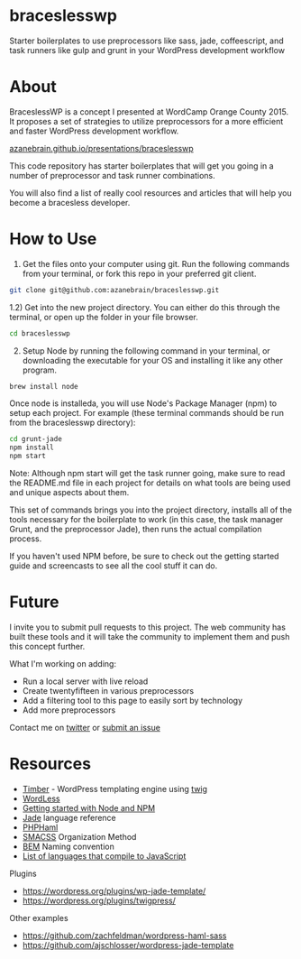 # braceslesswp
Starter boilerplates to use preprocessors like sass, jade, coffeescript, and task runners like gulp and grunt in your WordPress development workflow


# About
BraceslessWP is a concept I presented at WordCamp Orange County 2015. It proposes a set of strategies to utilize preprocessors for a more efficient and faster WordPress development workflow.

[azanebrain.github.io/presentations/braceslesswp](http://azanebrain.github.io/presentations/braceslesswp)

This code repository has starter boilerplates that will get you going in a number of preprocessor and task runner combinations.

You will also find a list of really cool resources and articles that will help you become a bracesless developer.

# How to Use

1) Get the files onto your computer using git. Run the following commands from your terminal, or fork this repo in your preferred git client.

```bash
git clone git@github.com:azanebrain/braceslesswp.git 
```

1.2) Get into the new project directory. You can either do this through the terminal, or open up the folder in your file browser.

```bash
cd braceslesswp 
```

2) Setup Node by running the following command in your terminal, or downloading the executable for your OS and installing it like any other program.

```bash
brew install node
```

Once node is installeda, you will use Node's Package Manager (npm) to setup each project. For example (these terminal commands should be run from the braceslesswp directory):

```bash
cd grunt-jade
npm install
npm start
```

Note: Although npm start will get the task runner going, make sure to read the README.md file in each project for details on what tools are being used and unique aspects about them.

This set of commands brings you into the project directory, installs all of the tools necessary for the boilerplate to work (in this case, the task manager Grunt, and the preprocessor Jade), then runs the actual compilation process.

If you haven't used NPM before, be sure to check out the getting started guide and screencasts to see all the cool stuff it can do.

# Future

I invite you to submit pull requests to this project. The web community has built these tools and it will take the community to implement them and push this concept further.

What I'm working on adding:

- Run a local server with live reload
- Create twentyfifteen in various preprocessors
- Add a filtering tool to this page to easily sort by technology
- Add more preprocessors

Contact me on [twitter](https://twitter.com/azanebrain) or [submit an issue](https://github.com/azanebrain/braceslesswp/issues/new)

# Resources

- [Timber](http://upstatement.com/timber/) - WordPress templating engine using [twig](http://twig.sensiolabs.org/)
- [WordLess](http://welaika.github.io/wordless/)
- [Getting started with Node and NPM](https://docs.npmjs.com/)
- [Jade](http://jade-lang.com/) language reference
- [PHPHaml](http://phphaml.sourceforge.net/)
- [SMACSS](https://smacss.com/) Organization Method
- [BEM](https://en.bem.info/method/definitions/) Naming convention
- [List of languages that compile to JavaScript](https://github.com/jashkenas/coffeescript/wiki/List-of-languages-that-compile-to-JS)

Plugins

- https://wordpress.org/plugins/wp-jade-template/ 
- https://wordpress.org/plugins/twigpress/ 

Other examples

- https://github.com/zachfeldman/wordpress-haml-sass
- https://github.com/ajschlosser/wordpress-jade-template